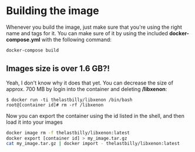 # Building the image

Whenever you build the image, just make sure that you're using the right name and tags for it. You can make sure of it by using the included **docker-compose.yml** with the following command:

```bash
docker-compose build
```

## Images size is over 1.6 GB?!

Yeah, I don't know why it does that yet. You can decrease the size of approx. 700 MB by login into the container and deleting **/libxenon**:

```
$ docker run -ti thelastbilly/libxenon /bin/bash
root@[container id]# rm -rf /libxenon
```

Now you can export the container using the id listed in the shell, and then load it into your images

```bash
docker image rm -f thelastbilly/libxenon:latest
docker export [container id] > my_image.tar.gz
cat my_image.tar.gz | docker import - thelastbilly/libxenon:latest
```


